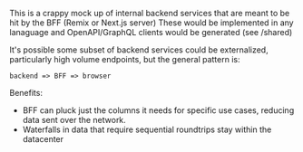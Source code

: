 This is a crappy mock up of internal backend services that are meant to be hit by the BFF (Remix or Next.js server)
These would be implemented in any lanaguage and OpenAPI/GraphQL clients would be generated (see /shared)

It's possible some subset of backend services could be externalized, particularly high volume endpoints, but the general pattern is:

```
backend => BFF => browser
```

Benefits:
- BFF can pluck just the columns it needs for specific use cases, reducing data sent over the network.
- Waterfalls in data that require sequential roundtrips stay within the datacenter

